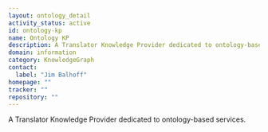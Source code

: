 ```yaml
---
layout: ontology_detail
activity_status: active
id: ontology-kp
name: Ontology KP
description: A Translator Knowledge Provider dedicated to ontology-based services.
domain: information
category: KnowledgeGraph
contact:
  label: "Jim Balhoff"
homepage: ""
tracker: ""
repository: ""
---
```


A Translator Knowledge Provider dedicated to ontology-based services.
